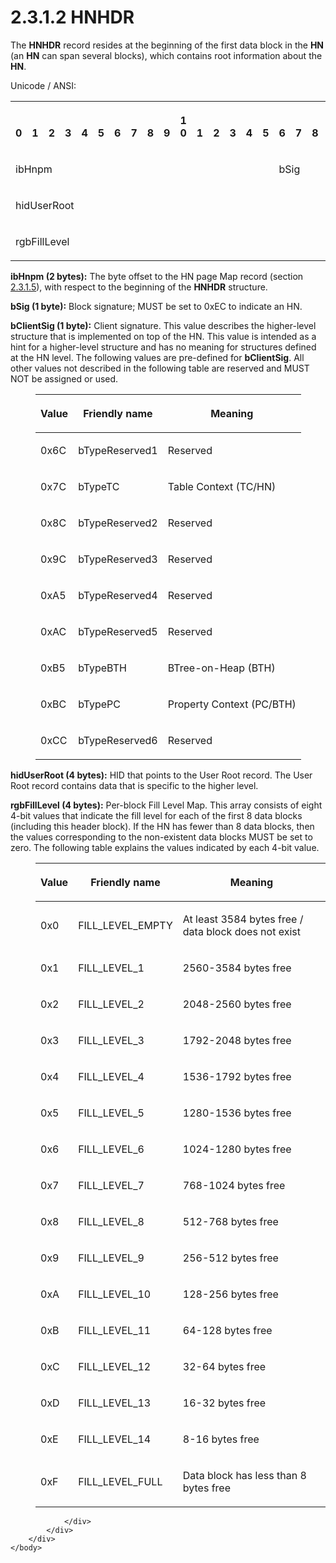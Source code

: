 <html dir="LTR" xmlns:mshelp="http://msdn.microsoft.com/mshelp" xmlns:ddue="http://ddue.schemas.microsoft.com/authoring/2003/5" xmlns:xlink="http://www.w3.org/1999/xlink" xmlns:tool="http://www.microsoft.com/tooltip">
    <head>
        <meta http-equiv="Content-Type" content="text/html; CHARSET=utf-8"></meta>
        <meta name="save" content="history"></meta>
        <title>2.3.1.2 HNHDR</title>
        <xml>
            <mshelp:toctitle title="2.3.1.2 HNHDR"></mshelp:toctitle>
            <mshelp:rltitle title="[MS-PST]: HNHDR"></mshelp:rltitle>
            <mshelp:keyword index="A" term="8e4ae05c-3c24-4103-b7e5-ffef6f244834"></mshelp:keyword>
            <mshelp:attr name="DCSext.ContentType" value="open specification"></mshelp:attr>
            <mshelp:attr name="AssetID" value="8e4ae05c-3c24-4103-b7e5-ffef6f244834"></mshelp:attr>
            <mshelp:attr name="TopicType" value="kbRef"></mshelp:attr>
            <mshelp:attr name="DCSext.Title" value="[MS-PST]: HNHDR" />
        </xml>
    </head>
    <body>
        <div id="header">
            <h1 class="heading">2.3.1.2 HNHDR</h1>
        </div>
        <div id="mainSection">
            <div id="mainBody">
                <div id="allHistory" class="saveHistory"></div>
                <div id="sectionSection0" class="section" name="collapseableSection">
                    

<p>The <b>HNHDR</b> record resides at the beginning of the
first data block in the <b>HN</b> (an <b>HN</b> can span several blocks), which
contains root information about the <b>HN</b>.</p>

<p>Unicode / ANSI:</p>

<table>
 <tr>
  <th><p><br>0</p></th>
  <th><p><br>1</p></th>
  <th><p><br>2</p></th>
  <th><p><br>3</p></th>
  <th><p><br>4</p></th>
  <th><p><br>5</p></th>
  <th><p><br>6</p></th>
  <th><p><br>7</p></th>
  <th><p><br>8</p></th>
  <th><p><br>9</p></th>
  <th><p>1<br>0</p></th>
  <th><p><br>1</p></th>
  <th><p><br>2</p></th>
  <th><p><br>3</p></th>
  <th><p><br>4</p></th>
  <th><p><br>5</p></th>
  <th><p><br>6</p></th>
  <th><p><br>7</p></th>
  <th><p><br>8</p></th>
  <th><p><br>9</p></th>
  <th><p>2<br>0</p></th>
  <th><p><br>1</p></th>
  <th><p><br>2</p></th>
  <th><p><br>3</p></th>
  <th><p><br>4</p></th>
  <th><p><br>5</p></th>
  <th><p><br>6</p></th>
  <th><p><br>7</p></th>
  <th><p><br>8</p></th>
  <th><p><br>9</p></th>
  <th><p>3<br>0</p></th>
  <th><p><br>1</p></th>
 </tr>
 <tr>
  <td colspan="16">
  <p>ibHnpm</p>
  </td>
  <td colspan="8">
  <p>bSig</p>
  </td>
  <td colspan="8">
  <p>bClientSig</p>
  </td>
 </tr>
 <tr>
  <td colspan="32">
  <p>hidUserRoot</p>
  </td>
 </tr>
 <tr>
  <td colspan="32">
  <p>rgbFillLevel</p>
  </td>
 </tr>
</table>

<p><b>ibHnpm (2 bytes):</b> The byte offset to the HN
page Map record (section <a href="291653c0-b347-4c5b-ba41-85ad780b4ba4.htm">2.3.1.5</a>),
with respect to the beginning of the <b>HNHDR</b> structure.</p>

<p><b>bSig (1 byte):</b> Block signature; MUST be set to
0xEC to indicate an HN.</p>

<p><b>bClientSig (1 byte):</b> Client signature. This
value describes the higher-level structure that is implemented on top of the
HN. This value is intended as a hint for a higher-level structure and has no
meaning for structures defined at the HN level. The following values are
pre-defined for <b>bClientSig</b>. All other values not described in the
following table are reserved and MUST NOT be assigned or used.</p>

<dl>
<dd>
<table>
 <thead>
  <tr>
   <th>
   <p>Value</p>
   </th>
   <th>
   <p>Friendly
   name</p>
   </th>
   <th>
   <p>Meaning</p>
   </th>
  </tr>
 </thead>
 <tr>
  <td>
  <p>0x6C</p>
  </td>
  <td>
  <p>bTypeReserved1</p>
  </td>
  <td>
  <p>Reserved</p>
  </td>
 </tr>
 <tr>
  <td>
  <p>0x7C</p>
  </td>
  <td>
  <p>bTypeTC</p>
  </td>
  <td>
  <p>Table
  Context (TC/HN)</p>
  </td>
 </tr>
 <tr>
  <td>
  <p>0x8C</p>
  </td>
  <td>
  <p>bTypeReserved2</p>
  </td>
  <td>
  <p>Reserved</p>
  </td>
 </tr>
 <tr>
  <td>
  <p>0x9C</p>
  </td>
  <td>
  <p>bTypeReserved3</p>
  </td>
  <td>
  <p>Reserved</p>
  </td>
 </tr>
 <tr>
  <td>
  <p>0xA5</p>
  </td>
  <td>
  <p>bTypeReserved4</p>
  </td>
  <td>
  <p>Reserved</p>
  </td>
 </tr>
 <tr>
  <td>
  <p>0xAC</p>
  </td>
  <td>
  <p>bTypeReserved5</p>
  </td>
  <td>
  <p>Reserved</p>
  </td>
 </tr>
 <tr>
  <td>
  <p>0xB5</p>
  </td>
  <td>
  <p>bTypeBTH</p>
  </td>
  <td>
  <p>BTree-on-Heap
  (BTH)</p>
  </td>
 </tr>
 <tr>
  <td>
  <p>0xBC</p>
  </td>
  <td>
  <p>bTypePC</p>
  </td>
  <td>
  <p>Property
  Context (PC/BTH)</p>
  </td>
 </tr>
 <tr>
  <td>
  <p>0xCC</p>
  </td>
  <td>
  <p>bTypeReserved6</p>
  </td>
  <td>
  <p>Reserved</p>
  </td>
 </tr>
</table>
</dd></dl>

<p><b>hidUserRoot (4 bytes):</b> HID that points to the
User Root record. The User Root record contains data that is specific to the
higher level.</p>

<p><b>rgbFillLevel (4 bytes):</b> Per-block Fill Level
Map. This array consists of eight 4-bit values that indicate the fill level for
each of the first 8 data blocks (including this header block). If the HN has
fewer than 8 data blocks, then the values corresponding to the non-existent data
blocks MUST be set to zero. The following table explains the values indicated
by each 4-bit value.</p>

<dl>
<dd>
<table>
 <thead>
  <tr>
   <th>
   <p>Value</p>
   </th>
   <th>
   <p>Friendly
   name</p>
   </th>
   <th>
   <p>Meaning</p>
   </th>
  </tr>
 </thead>
 <tr>
  <td>
  <p>0x0</p>
  </td>
  <td>
  <p>FILL_LEVEL_EMPTY</p>
  </td>
  <td>
  <p>At
  least 3584 bytes free / data block does not exist</p>
  </td>
 </tr>
 <tr>
  <td>
  <p>0x1</p>
  </td>
  <td>
  <p>FILL_LEVEL_1</p>
  </td>
  <td>
  <p>2560-3584
  bytes free</p>
  </td>
 </tr>
 <tr>
  <td>
  <p>0x2</p>
  </td>
  <td>
  <p>FILL_LEVEL_2</p>
  </td>
  <td>
  <p>2048-2560
  bytes free</p>
  </td>
 </tr>
 <tr>
  <td>
  <p>0x3</p>
  </td>
  <td>
  <p>FILL_LEVEL_3</p>
  </td>
  <td>
  <p>1792-2048
  bytes free</p>
  </td>
 </tr>
 <tr>
  <td>
  <p>0x4</p>
  </td>
  <td>
  <p>FILL_LEVEL_4</p>
  </td>
  <td>
  <p>1536-1792
  bytes free</p>
  </td>
 </tr>
 <tr>
  <td>
  <p>0x5</p>
  </td>
  <td>
  <p>FILL_LEVEL_5</p>
  </td>
  <td>
  <p>1280-1536
  bytes free</p>
  </td>
 </tr>
 <tr>
  <td>
  <p>0x6</p>
  </td>
  <td>
  <p>FILL_LEVEL_6</p>
  </td>
  <td>
  <p>1024-1280
  bytes free</p>
  </td>
 </tr>
 <tr>
  <td>
  <p>0x7</p>
  </td>
  <td>
  <p>FILL_LEVEL_7</p>
  </td>
  <td>
  <p>768-1024
  bytes free</p>
  </td>
 </tr>
 <tr>
  <td>
  <p>0x8</p>
  </td>
  <td>
  <p>FILL_LEVEL_8</p>
  </td>
  <td>
  <p>512-768
  bytes free</p>
  </td>
 </tr>
 <tr>
  <td>
  <p>0x9</p>
  </td>
  <td>
  <p>FILL_LEVEL_9</p>
  </td>
  <td>
  <p>256-512
  bytes free</p>
  </td>
 </tr>
 <tr>
  <td>
  <p>0xA</p>
  </td>
  <td>
  <p>FILL_LEVEL_10</p>
  </td>
  <td>
  <p>128-256
  bytes free</p>
  </td>
 </tr>
 <tr>
  <td>
  <p>0xB</p>
  </td>
  <td>
  <p>FILL_LEVEL_11</p>
  </td>
  <td>
  <p>64-128
  bytes free</p>
  </td>
 </tr>
 <tr>
  <td>
  <p>0xC</p>
  </td>
  <td>
  <p>FILL_LEVEL_12</p>
  </td>
  <td>
  <p>32-64
  bytes free</p>
  </td>
 </tr>
 <tr>
  <td>
  <p>0xD</p>
  </td>
  <td>
  <p>FILL_LEVEL_13</p>
  </td>
  <td>
  <p>16-32
  bytes free</p>
  </td>
 </tr>
 <tr>
  <td>
  <p>0xE</p>
  </td>
  <td>
  <p>FILL_LEVEL_14</p>
  </td>
  <td>
  <p>8-16
  bytes free</p>
  </td>
 </tr>
 <tr>
  <td>
  <p>0xF</p>
  </td>
  <td>
  <p>FILL_LEVEL_FULL</p>
  </td>
  <td>
  <p>Data block
  has less than 8 bytes free</p>
  </td>
 </tr>
</table>
</dd></dl>

<p> </p>


                </div>
            </div>
        </div>
    </body>
</html>
